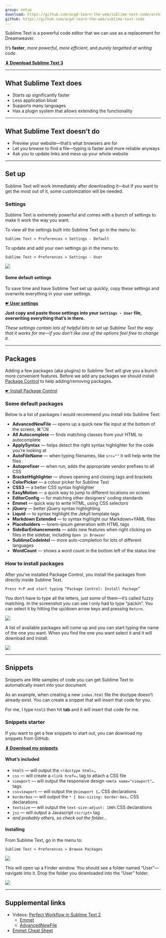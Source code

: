 ```yaml
---
group: setup
download: https://github.com/acgd-learn-the-web/sublime-text-code/archive/master.zip
github: https://github.com/acgd-learn-the-web/sublime-text-code
---
```


Sublime Text is a powerful code editor that we can use as a replacement for Dreamweaver.

It’s **faster**, *more powerful*, *more efficient*, and *purely targetted at writing code*.

**[⬇ Download Sublime Text 3](http://www.sublimetext.com/3)**

---

## What Sublime Text does

- Starts up significantly faster
- Less application bloat
- Supports many languages
- Has a plugin system that allows extending the functionality

---

## What Sublime Text doesn’t do

- Preview your website—that’s what browsers are for
- Let you browse to find a file—typing is faster and more reliable anyways
- Ask you to update links and mess up your whole website

---

## Set up

Sublime Text will work immediately after downloading it—but if you want to get the most out of it, some customization will be needed.

### Settings

Sublime Text is extremely powerful and comes with a bunch of settings to make it work the way you want.

To view all the settings built into Sublime Text go in the menu to:

```
Sublime Text > Preferences > Settings - Default
```

To update and add your own settings go in the menu to:

```
Sublime Text > Preferences > Settings - User
```

![](settings-user.png)

#### Some default settings

To save time and have Sublime Text set up quickly, copy these settings and overwrite everything in your user settings.

**[☛ User settings](https://github.com/acgd-learn-the-web/sublime-text-code/archive/master.zip)**

**Just copy and paste those settings into  your `Settings - User` file, overwriting everything that’s in there.**

*These settings contain lots of helpful bits to set up Sublime Text the way that it works for me—if you don’t like one of the options feel free to change it.*

---

## Packages

Adding a few packages (aka plugins) to Sublime Text will give you a bunch more convenient features.
Before we add any packages we should install [Package Control](https://sublime.wbond.net/) to help adding/removing packages.

[☛ Install Package Control](https://sublime.wbond.net/installation)

### Some default packages

Below is a list of packages I would recommend you install into Sublime Text:

- **AdvancedNewFile** — opens up a quick new file input at the bottom of the screen, ⌘⌥N
- **All Autocomplete** — finds matching classes from your HTML to autocomplete
- **ApplySyntax** — helps detect the right syntax highlighter for the code you’re looking at
- **AutoFileName** — when typing filenames, like `src=""` it will help write the files
- **Autoprefixer** — when run, adds the appropriate vendor prefixes to all CSS
- **BracketHighlighter** — shows opening and closing tags and brackets
- **ColorPicker** — a colour picker for Sublime Text
- **CSS3** — a better CSS syntax highlighter
- **EasyMotion** — a quick way to jump to different locations on screen
- **EditorConfig** — for matching other designers’ coding standards
- **Emmet** — quick way to write HTML, using CSS selectors
- **jQuery** — better jQuery syntax highlighting
- **Liquid** — to syntax highlight the Jekyll template tags
- **Markdown Extended** — to syntax highlight our Markdown+YAML files
- **Placeholders** — lorem-ipsum generation with HTML tags
- **SideBarEnhancements** — adds new features when right clicking on files in the sidebar, including `Open in Browser`
- **SublimeCodeIntel** — more auto-completion for lots of different languages
- **WordCount** — shows a word count in the bottom left of the status line

### How to install packages

After you’ve installed Package Control, you install the packages from directly inside Sublime Text.

```
Press ⌘⇧P and start typing “Package Control: Install Package”
```

You don’t have to type all the letters, just some of them—it’s called fuzzy matching.
In the screenshot you can see I only had to type “packin”.
You can select it by hitting the up/down arrow keys and pressing `Return`.

![](package-control-1.png)

A list of available packages will come up and you can start typing the name of the one you want.
When you find the one you want select it and it will download and install.

![](package-control-2.png)

---

## Snippets

Snippets are little samples of code you can get Sublime Text to automatically insert into your document.

As an example, when creating a new `index.html` file the doctype doesn’t already exist.
You can create a snippet that will insert that code for you.

For me, I type `html5` then hit **tab** and it will insert that code for me.

### Snippets starter

If you want to get a few snippets to start out, you can download my snippets from GitHub.

**[⬇ Download my snippets](https://github.com/thomasjbradley/sublime-snippets/archive/master.zip)**

#### What’s included

- `html5` — will output the `<!doctype html>…`
- `css` — will create a `<link href=…` tag to attach a CSS file
- `viewport` — will output the responsive design `<meta name="viewport"…` tags
- `cssviewport` — will output the `@viewport {…` CSS declarations
- `borderbox` — will output the `* { box-sizing: border-box…` CSS declarations
- `textsize` — will output the `text-size-adjust: 100%` CSS declarations
- `jss` — will output a Javascript `<script>` tag
- *and probably others, so check out the folder…*

#### Installing

From Sublime Text, go in the menu to:

```
Sublime Text > Preferences > Browse Packages
```

![](browse-packages.png)

This will open up a Finder window. You should see a folder named “User”—navigate into it.
Drop the folder you downloaded into the “User” folder.

![](packages-user.png)

---

## Supplemental links

- Videos: [Perfect Workflow in Sublime Text 2](https://tutsplus.com/course/improve-workflow-in-sublime-text-2/)
	- [Emmet](https://tutsplus.com/lesson/emmet/)
	- [AdvancedNewFile](https://tutsplus.com/lesson/lightning-fast-folder-and-file-creation/)
- [Emmet Cheat Sheet](http://docs.emmet.io/cheat-sheet/)
